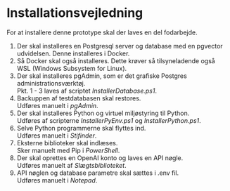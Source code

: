 # Installationsvejledning
For at installere denne prototype skal der laves en del fodarbejde.
1. Der skal installeres en Postgresql server og database med en pgvector udvidelsen. Denne installeres i Docker.
2. Så Docker skal også installeres. Dette krøver så tilsyneladende også WSL (Windows Subsystem for Linux).
3. Der skal installeres pgAdmin, som er det grafiske Postgres administrationsværktøj.<br>
Pkt. 1 - 3 laves af scriptet _InstallerDatabase.ps1_.
4. Backuppen af testdatabasen skal restores.<br>
Udføres manuelt i _pgAdmin_.
5. Der skal installeres Python og virtuel miljøstyring til Python.<br>
Udføres af scripterne _InstallerPyEnv.ps1_ og _InstallerPython.ps1_.
6. Selve Python programmerne skal flyttes ind.<br>
Udføres manuelt i _Stifinder_.
7. Eksterne biblioteker skal indlæses.<br>
Sker manuelt med Pip i _PowerShell_.
8. Der skal oprettes en OpenAI konto og laves en API nøgle.<br>
Udføres manuelt af _Slægtsbiblioteket_.
9. API nøglen og database parametre skal sættes i .env fil.<br>
Udføres manuelt i _Notepad_.
